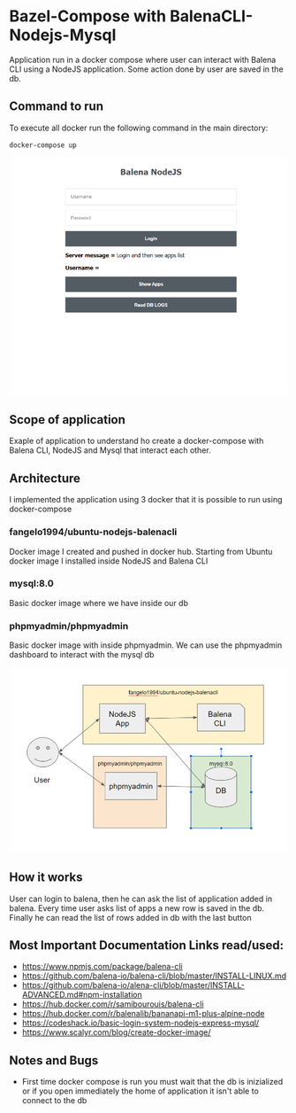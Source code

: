 # Bazel-Compose with BalenaCLI-Nodejs-Mysql

Application run in a docker compose where user can interact with Balena CLI using a NodeJS application. Some action done by user are saved in the db.

## Command to run
To execute all docker run the following command in the main directory:
```sh
docker-compose up
```
![alt structure](https://github.com/FAngelo94/balena-nodejs/blob/master/image_app.png)

## Scope of application

Exaple of application to understand ho create a docker-compose with Balena CLI, NodeJS and Mysql that interact each other.

## Architecture

I implemented the application using 3 docker that it is possible to run using docker-compose

### fangelo1994/ubuntu-nodejs-balenacli

Docker image I created and pushed in docker hub. Starting from Ubuntu docker image I installed inside NodeJS and Balena CLI

### mysql:8.0

Basic docker image where we have inside our db

### phpmyadmin/phpmyadmin

Basic docker image with inside phpmyadmin. We can use the phpmyadmin dashboard to interact with the mysql db

![alt structure](https://github.com/FAngelo94/balena-nodejs/blob/master/structure_app.png)

## How it works

User can login to balena, then he can ask the list of application added in balena. Every time user asks list of apps a new row is saved in the db. Finally he can read the list of rows added in db with the last button

## Most Important Documentation Links read/used:
* https://www.npmjs.com/package/balena-cli
* https://github.com/balena-io/balena-cli/blob/master/INSTALL-LINUX.md
* https://github.com/balena-io/alena-cli/blob/master/INSTALL-ADVANCED.md#npm-installation 
* https://hub.docker.com/r/samibourouis/balena-cli
* https://hub.docker.com/r/balenalib/bananapi-m1-plus-alpine-node
* https://codeshack.io/basic-login-system-nodejs-express-mysql/
* https://www.scalyr.com/blog/create-docker-image/

## Notes and Bugs
* First time docker compose is run you must wait that the db is inizialized or if you open immediately the home of application it isn't able to connect to the db
